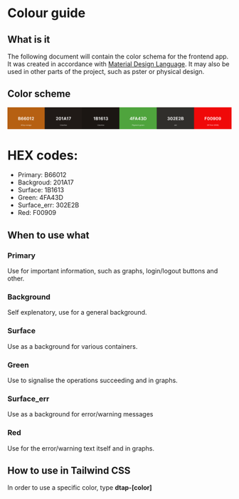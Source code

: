 # Colour guide

## What is it

The following document will contain the color schema for the frontend app. It was created in accordance with [Material Design Language](https://m3.material.io/). It may also be used in other parts of the project, such as pster or physical design.

## Color scheme

 ![Color scheme](colors_pic.png)

#  HEX codes:
* Primary: B66012
* Backgroud: 201A17
* Surface: 1B1613
* Green: 4FA43D
* Surface_err: 302E2B
* Red: F00909

## When to use what

### Primary

Use for important information, such as graphs, login/logout buttons and other.

### Background

Self explenatory, use for a general background.

### Surface

Use as a background for various containers.

### Green

Use to signalise the operations succeeding and in graphs.

### Surface_err

Use as a background for error/warning messages

### Red

Use for the error/warning text itself and in graphs.

## How to use in Tailwind CSS

In order to use a specific color, type <b>dtap-[color]</b>
